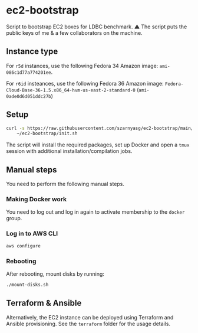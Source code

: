 # ec2-bootstrap

Script to bootstrap EC2 boxes for LDBC benchmark.
:warning: The script puts the public keys of me & a few collaborators on the machine.

## Instance type

For `r5d` instances, use the following Fedora 34 Amazon image: `ami-086c1d77a774201ee`.

For `r6id` insteances, use the following Fedora 36 Amazon image:
`Fedora-Cloud-Base-36-1.5.x86_64-hvm-us-east-2-standard-0` (`ami-0ade0d6d051ddc27b`)

## Setup

```bash
curl -s https://raw.githubusercontent.com/szarnyasg/ec2-bootstrap/main/bootstrap.sh | bash && \
    ~/ec2-bootstrap/init.sh
```

The script will install the required packages, set up Docker and open a `tmux` session with additional installation/compilation jobs.

## Manual steps

You need to perform the following manual steps.

### Making Docker work

You need to log out and log in again to activate membership to the `docker` group.

### Log in to AWS CLI

```bash
aws configure
```

### Rebooting

After rebooting, mount disks by running:

```bash
./mount-disks.sh
```

## Terraform & Ansible

Alternatively, the EC2 instance can be deployed using Terraform and Ansible provisioning. See the `terraform` folder for the usage details.
